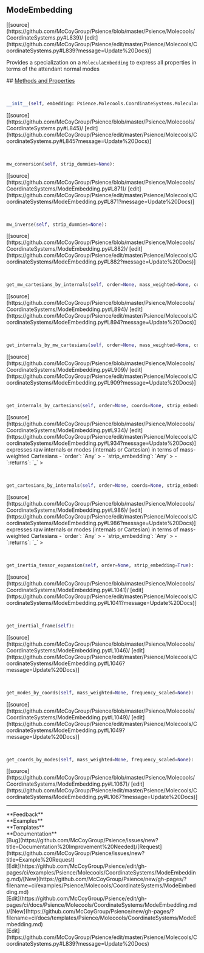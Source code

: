 ## <a id="Psience.Molecools.CoordinateSystems.ModeEmbedding">ModeEmbedding</a> 

<div class="docs-source-link" markdown="1">
[[source](https://github.com/McCoyGroup/Psience/blob/master/Psience/Molecools/CoordinateSystems.py#L839)/
[edit](https://github.com/McCoyGroup/Psience/edit/master/Psience/Molecools/CoordinateSystems.py#L839?message=Update%20Docs)]
</div>

Provides a specialization on a `MoleculaEmbedding` to express all properties
in terms of the attendant normal modes







<div class="collapsible-section">
 <div class="collapsible-section collapsible-section-header" markdown="1">
## <a class="collapse-link" data-toggle="collapse" href="#methods" markdown="1"> Methods and Properties</a> <a class="float-right" data-toggle="collapse" href="#methods"><i class="fa fa-chevron-down"></i></a>
 </div>
 <div class="collapsible-section collapsible-section-body collapse show" id="methods" markdown="1">
 
<a id="Psience.Molecools.CoordinateSystems.ModeEmbedding.__init__" class="docs-object-method">&nbsp;</a> 
```python
__init__(self, embedding: Psience.Molecools.CoordinateSystems.MolecularEmbedding, modes, mass_weight=None, dimensionless=None, masses=None): 
```
<div class="docs-source-link" markdown="1">
[[source](https://github.com/McCoyGroup/Psience/blob/master/Psience/Molecools/CoordinateSystems.py#L845)/
[edit](https://github.com/McCoyGroup/Psience/edit/master/Psience/Molecools/CoordinateSystems.py#L845?message=Update%20Docs)]
</div>


<a id="Psience.Molecools.CoordinateSystems.ModeEmbedding.mw_conversion" class="docs-object-method">&nbsp;</a> 
```python
mw_conversion(self, strip_dummies=None): 
```
<div class="docs-source-link" markdown="1">
[[source](https://github.com/McCoyGroup/Psience/blob/master/Psience/Molecools/CoordinateSystems/ModeEmbedding.py#L871)/
[edit](https://github.com/McCoyGroup/Psience/edit/master/Psience/Molecools/CoordinateSystems/ModeEmbedding.py#L871?message=Update%20Docs)]
</div>


<a id="Psience.Molecools.CoordinateSystems.ModeEmbedding.mw_inverse" class="docs-object-method">&nbsp;</a> 
```python
mw_inverse(self, strip_dummies=None): 
```
<div class="docs-source-link" markdown="1">
[[source](https://github.com/McCoyGroup/Psience/blob/master/Psience/Molecools/CoordinateSystems/ModeEmbedding.py#L882)/
[edit](https://github.com/McCoyGroup/Psience/edit/master/Psience/Molecools/CoordinateSystems/ModeEmbedding.py#L882?message=Update%20Docs)]
</div>


<a id="Psience.Molecools.CoordinateSystems.ModeEmbedding.get_mw_cartesians_by_internals" class="docs-object-method">&nbsp;</a> 
```python
get_mw_cartesians_by_internals(self, order=None, mass_weighted=None, coords=None, strip_embedding=True): 
```
<div class="docs-source-link" markdown="1">
[[source](https://github.com/McCoyGroup/Psience/blob/master/Psience/Molecools/CoordinateSystems/ModeEmbedding.py#L894)/
[edit](https://github.com/McCoyGroup/Psience/edit/master/Psience/Molecools/CoordinateSystems/ModeEmbedding.py#L894?message=Update%20Docs)]
</div>


<a id="Psience.Molecools.CoordinateSystems.ModeEmbedding.get_internals_by_mw_cartesians" class="docs-object-method">&nbsp;</a> 
```python
get_internals_by_mw_cartesians(self, order=None, mass_weighted=None, coords=None, strip_embedding=True): 
```
<div class="docs-source-link" markdown="1">
[[source](https://github.com/McCoyGroup/Psience/blob/master/Psience/Molecools/CoordinateSystems/ModeEmbedding.py#L909)/
[edit](https://github.com/McCoyGroup/Psience/edit/master/Psience/Molecools/CoordinateSystems/ModeEmbedding.py#L909?message=Update%20Docs)]
</div>


<a id="Psience.Molecools.CoordinateSystems.ModeEmbedding.get_internals_by_cartesians" class="docs-object-method">&nbsp;</a> 
```python
get_internals_by_cartesians(self, order=None, coords=None, strip_embedding=True): 
```
<div class="docs-source-link" markdown="1">
[[source](https://github.com/McCoyGroup/Psience/blob/master/Psience/Molecools/CoordinateSystems/ModeEmbedding.py#L934)/
[edit](https://github.com/McCoyGroup/Psience/edit/master/Psience/Molecools/CoordinateSystems/ModeEmbedding.py#L934?message=Update%20Docs)]
</div>
expresses raw internals or modes (internals or Cartesian) in terms of mass-weighted Cartesians
  - `order`: `Any`
    > 
  - `strip_embedding`: `Any`
    > 
  - `:returns`: `_`
    >


<a id="Psience.Molecools.CoordinateSystems.ModeEmbedding.get_cartesians_by_internals" class="docs-object-method">&nbsp;</a> 
```python
get_cartesians_by_internals(self, order=None, coords=None, strip_embedding=True): 
```
<div class="docs-source-link" markdown="1">
[[source](https://github.com/McCoyGroup/Psience/blob/master/Psience/Molecools/CoordinateSystems/ModeEmbedding.py#L986)/
[edit](https://github.com/McCoyGroup/Psience/edit/master/Psience/Molecools/CoordinateSystems/ModeEmbedding.py#L986?message=Update%20Docs)]
</div>
expresses raw internals or modes (internals or Cartesian) in terms of mass-weighted Cartesians
  - `order`: `Any`
    > 
  - `strip_embedding`: `Any`
    > 
  - `:returns`: `_`
    >


<a id="Psience.Molecools.CoordinateSystems.ModeEmbedding.get_inertia_tensor_expansion" class="docs-object-method">&nbsp;</a> 
```python
get_inertia_tensor_expansion(self, order=None, strip_embedding=True): 
```
<div class="docs-source-link" markdown="1">
[[source](https://github.com/McCoyGroup/Psience/blob/master/Psience/Molecools/CoordinateSystems/ModeEmbedding.py#L1041)/
[edit](https://github.com/McCoyGroup/Psience/edit/master/Psience/Molecools/CoordinateSystems/ModeEmbedding.py#L1041?message=Update%20Docs)]
</div>


<a id="Psience.Molecools.CoordinateSystems.ModeEmbedding.get_inertial_frame" class="docs-object-method">&nbsp;</a> 
```python
get_inertial_frame(self): 
```
<div class="docs-source-link" markdown="1">
[[source](https://github.com/McCoyGroup/Psience/blob/master/Psience/Molecools/CoordinateSystems/ModeEmbedding.py#L1046)/
[edit](https://github.com/McCoyGroup/Psience/edit/master/Psience/Molecools/CoordinateSystems/ModeEmbedding.py#L1046?message=Update%20Docs)]
</div>


<a id="Psience.Molecools.CoordinateSystems.ModeEmbedding.get_modes_by_coords" class="docs-object-method">&nbsp;</a> 
```python
get_modes_by_coords(self, mass_weighted=None, frequency_scaled=None): 
```
<div class="docs-source-link" markdown="1">
[[source](https://github.com/McCoyGroup/Psience/blob/master/Psience/Molecools/CoordinateSystems/ModeEmbedding.py#L1049)/
[edit](https://github.com/McCoyGroup/Psience/edit/master/Psience/Molecools/CoordinateSystems/ModeEmbedding.py#L1049?message=Update%20Docs)]
</div>


<a id="Psience.Molecools.CoordinateSystems.ModeEmbedding.get_coords_by_modes" class="docs-object-method">&nbsp;</a> 
```python
get_coords_by_modes(self, mass_weighted=None, frequency_scaled=None): 
```
<div class="docs-source-link" markdown="1">
[[source](https://github.com/McCoyGroup/Psience/blob/master/Psience/Molecools/CoordinateSystems/ModeEmbedding.py#L1067)/
[edit](https://github.com/McCoyGroup/Psience/edit/master/Psience/Molecools/CoordinateSystems/ModeEmbedding.py#L1067?message=Update%20Docs)]
</div>
 </div>
</div>












---


<div markdown="1" class="text-secondary">
<div class="container">
  <div class="row">
   <div class="col" markdown="1">
**Feedback**   
</div>
   <div class="col" markdown="1">
**Examples**   
</div>
   <div class="col" markdown="1">
**Templates**   
</div>
   <div class="col" markdown="1">
**Documentation**   
</div>
   <div class="col" markdown="1">
   
</div>
   <div class="col" markdown="1">
   
</div>
   <div class="col" markdown="1">
   
</div>
</div>
  <div class="row">
   <div class="col" markdown="1">
[Bug](https://github.com/McCoyGroup/Psience/issues/new?title=Documentation%20Improvement%20Needed)/[Request](https://github.com/McCoyGroup/Psience/issues/new?title=Example%20Request)   
</div>
   <div class="col" markdown="1">
[Edit](https://github.com/McCoyGroup/Psience/edit/gh-pages/ci/examples/Psience/Molecools/CoordinateSystems/ModeEmbedding.md)/[New](https://github.com/McCoyGroup/Psience/new/gh-pages/?filename=ci/examples/Psience/Molecools/CoordinateSystems/ModeEmbedding.md)   
</div>
   <div class="col" markdown="1">
[Edit](https://github.com/McCoyGroup/Psience/edit/gh-pages/ci/docs/Psience/Molecools/CoordinateSystems/ModeEmbedding.md)/[New](https://github.com/McCoyGroup/Psience/new/gh-pages/?filename=ci/docs/templates/Psience/Molecools/CoordinateSystems/ModeEmbedding.md)   
</div>
   <div class="col" markdown="1">
[Edit](https://github.com/McCoyGroup/Psience/edit/master/Psience/Molecools/CoordinateSystems.py#L839?message=Update%20Docs)   
</div>
   <div class="col" markdown="1">
   
</div>
   <div class="col" markdown="1">
   
</div>
   <div class="col" markdown="1">
   
</div>
</div>
</div>
</div>